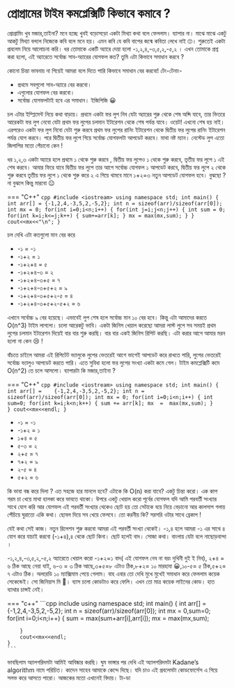 # প্রোগ্রামের টাইম কমপ্লেক্সিটি কিভাবে কমাবে ?
প্রোগ্রামিং খুব মজার,তাইনা? মনে হচ্ছে খুবই বড়োসড়ো একটা মিথ্যা কথা বলে ফেললাম। ব্যাপার না। মাঝে মাঝে একটু আকটু মিথ্যা বললে নিজেকে কবি বলে মনে হয়। এমন কবি যে কবি বাপের জন্মে কবিতা লেখে নাই 🙄। শুরুতেই একটা প্রবলেম নিয়ে আলোচনা করি। 
ধর তোমাকে একটি
অ্যারে দেয়া হলো -১,২,৪,-৩,৫,২,-৫,২
। এখন তোমাকে প্রশ্ন করা হলো, 
এই অ্যারেতে সর্বোচ্চ সাব-অ্যারের যোগফল কত?
তুমি এটা কিভাবে সমাধান করবে ?

কোনো চিন্তা ভাবনায় না গিয়েই আমরা বলে দিতে পারি কিভাবে সমাধান বের করবো! টেং-টেনাং-

- প্রথমে সবগুলো সাব-অ্যারে বের করবো।
- এগুলোর যোগফল বের করবো।
- সর্বোচ্চ যোগফলটাই হবে এর সমাধান। ইজিপিজি 😀

চল এটার ইম্প্লিমেন্ট নিয়ে কথা বাড়ায়। প্রথমে একটা ফর লুপ নিব যেটা অ্যারের শুরু থেকে শেষ অব্দি যাবে, তার ভিতরে আরেকটা ফর লুপ নেবো যেটা প্রথম ফর লুপের চলমান ইটারেশন থেকে শেষ পর্যন্ত যাবে। ওয়েট! এখনো শেষ হয় নাই। এরপরেও একটা ফর লুপ নিবো যেটা শুরু করবে প্রথম ফর লুপের রানিং ইটারেশন থেকে দ্বিতীয় ফর লুপের রানিং ইটারেশন পর্যন্ত যোগ করবে। পরে দ্বিতীয় ফর লুপে গিয়ে সর্বোচ্চ যোগফলটা আপডেট করবে। মাথা নষ্ট ম্যান। নেস্টেড লুপ এতো জিলাপির মতো পেঁচানো কেন !

ধর ১,২,৩ একটা অ্যারে হলে প্রথমে ১ থেকে শুরু করবে , দ্বিতীয় ফর লুপেও ১ থেকে শুরু করবে, তৃতীয় ফর লুপে ১ এই শেষ করবে। আবার ফিরে যাবে দ্বিতীয় ফর লুপে তার আগে সর্বোচ্চ যোগফল ১ আপডেট করবে, দ্বিতীয় ফর লুপে ২ থেকে শুরু করবে তৃতীয় ফর লুপে ১ থেকে শুরু করে ২ এ গিয়ে থামবে মানে ১+২=৩ নতুন আপডেট যোগফল হবে।
বুঝছো ? না বুঝলে কিন্তু মারবো 😐

=== "C++"
    ```cpp
    #include <iostream>
    using namespace std;
    int main()
    {
	    int arr[] = {-1,2,4,-3,5,2,-5,2};
	    int n = sizeof(arr)/sizeof(arr[0]);
	    int mx = 0;
	    for(int i=0;i<n;i++)
	    {
		    for(int j=i;j<n;j++)
		    {
			   int sum = 0;
			   for(int k=i;k<=j;k++)
			   {
				sum+=arr[k];
			   }
			   mx = max(mx,sum);
		   }
	   }
	   cout<<mx<<"\n";
    }
     ```

 
চল দেখি এটা কতগুলো মান বের করে

- -১ = -১
- -১+২ = ১
- -১+২+৪ = ৫
- -১+২+৪-৩ = ২
- -১+২+৪-৩+৫ = ৭
- -১+২+৪-৩+৫+২ = ৯
- -১+২+৪-৩+৫+২-৫ = ৪
- -১+২+৪-৩+৫+২-৫+২ = ৬

এখানে সর্বোচ্চ ৯ বের হয়েছে। এভাবেই লুপ শেষ হলে সর্বোচ্চ মান ১০ বের হবে। কিন্তু এটা আমাদের করতে O(n^3) টাইম লাগলো। চলো আরেকটু ভাবি।
একটা জিনিস খেয়াল করেছো আমরা লাস্ট লুপে সব সময়ই প্রথম লুপের চলমান ইটারেশন দিয়েই বার বার শুরু করছি। বার বার একই জিনিস রিপিট করছি। এটা করার আগে আমার মরন হলো না কেন 😢 !

বাঁচতে চাইলে আমরা এই রিপিটেট ভ্যালুকে লুপের ভেতরেই আগে ভাগেই আপডেট করে রাখতে পারি, লুপের ভেতরেই সর্বোচ্চ ভ্যালুও আপডেট করতে পারি। এতে সুবিধা হলো ফর লুপের সংখ্যা একটা কমে গেল। টাইম কমপ্লেক্সিটি কমে O(n^2) তে চলে আসলো। ব্যাপারটা কি মজার,তাইনা ?


=== "C++"
    ```cpp
    #include <iostream>
    using namespace std;
    int main()
    {
         int arr[] =    {-1,2,4,-3,5,2,-5,2};
	 int n = sizeof(arr)/sizeof(arr[0]);
	 int mx = 0;
	 for(int i=0;i<n;i++)
	 {
		int sum=0;
		for(int k=i;k<n;k++)
			{
				sum += arr[k];
				mx  =  max(mx,sum);
			}		
	 }
	 cout<<mx<<endl;
      }
    ```


- -১ = -১
- -১+২ = ১
- ১+৪ = ৫
- ৫-৩ = ২
- ২+৫ = ৭
- ৭+২ = ৯
- ২-৫ = ৪
- ৫+২ = ৬

কি ভাবা বন্ধ করে দিলা ? এত সহজে হার মানলে হবে? এটাকে কি O(n) করা যাবে? একটু চিন্তা করো।
এক কাপ গরম চা খেয়ে মাথা হালকা করে ভাবতে থাকো। উপরে একটু খেয়াল করো  পূর্বের যোগফল যদি আমি পরবর্তী সংখ্যার সাথে যোগ করি আর যোগফল  এই পরবর্তী সংখ্যার থেকেও ছোট হয় তো সেটাকে বয়ে নিয়ে বেড়ানো আর কালসাপ গলায় পেঁচিয়ে ঘুরাতো একি কথা। ছোবল দিয়ে সব খেয়ে ফেলবে। তো করনীয় কি? সরসরি ওটার সাথে ব্রেকাপ !

যেই কথা সেই কাজ। নতুন রিলেশন শুরু করবো আমরা এই পরবর্তী সংখ্যা থেকেই। -১,৪ হলে আমরা -১ এর সাথে ৪ যোগ করে যাচাই করবো (-১+৪),৪ থেকে ছোট কিনা। ছোট হলেই বাদ। সোজা কথা। বাংলায় যেটা বলে নাছোড়বান্দা ।

 -১,২,৪,-৩,৫,২,-৫,২ অ্যারেতে খেয়াল করো
 -১+২=১ বাদ( এই যোগফল নেব না বরং দুখিনী দুই ই নিব), ২+৪ = ৬ ঠিক আছে নেয়া যাই, ৬-৩ = ৩ ঠিক আছে,৩+৫=৮ এটাও ঠিক,৮+২= ১০ মারহাবা 😀,১০-৫= ৫ ঠিক,৫+২= ৭ এটাও ঠিক। অলরেডি ১০ ম্যাক্সিমাম পেয়ে গেলাম। বাহ এবার তো দেখি মুখে মুখেই সমাধান করে ফেললাম কয়েক সেকেন্ডেই। সো জিনিয়াস মি 🫣। 
ব্যাস চলো কোডটাও করে ফেলি। এখন তো মাত্র কয়েক লাইনের কোড। হাত ব্যাথার চান্সই নেই।

=== "c++"
    ```cpp
     include <iostream>
     using namespace std;
     int main()
     {
	    int arr[] = {-1,2,4,-3,5,2,-5,2};
	    int n = sizeof(arr)/sizeof(arr[0]);
	    int mx = 0,sum=0;
	    for(int i=0;i<n;i++)
	    {
		    sum = max(sum+arr[i],arr[i]);
		    mx  = max(mx,sum);
					
	    }
	    cout<<mx<<endl;
    }
    ```


ভাবছিলাম অ্যালগরিদমটা আমিই আবিষ্কার করছি।
ঘুম ভাঙ্গার পর দেখি এই অ্যালগরিদমটা Kadane’s algorithm নামে পরিচিত। কাদেন সাহেব আমাকে কেন্দে দিছে। যদি চাও এই প্রবলেমটা কোডফোর্সেস এ গিয়ে সলভ করে আসতে পারো। আজকের মতো এখানেই বিদায়। টা-ডা
